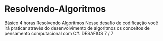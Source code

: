 # Resolvendo-Algoritmos
Básico 4 horas Resolvendo Algoritmos  Nesse desafio de codificação você irá praticar através do desenvolvimento de algoritmos os conceitos de pensamento computacional com C#.  DESAFIOS 7 / 7
